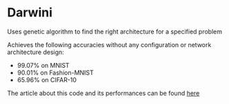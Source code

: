 # Darwini
Uses genetic algorithm to find the right architecture for a specified problem

Achieves the following accuracies without any configuration or network architecture design:
 - 99.07% on MNIST
 - 90.01% on Fashion-MNIST
 - 65.96% on CIFAR-10

The article about this code and its performances can be found [here](https://github.com/loudjanilef/Darwini/blob/master/Deep_learning_Project.pdf)
